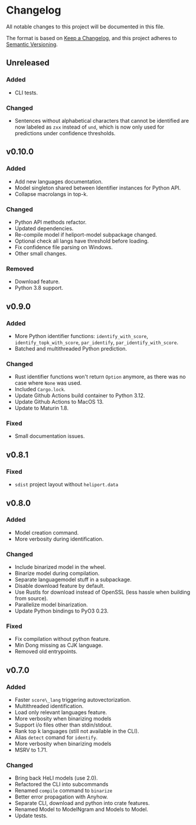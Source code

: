 # Changelog

All notable changes to this project will be documented in this file.

The format is based on [Keep a Changelog](https://keepachangelog.com/en/1.1.0/),
and this project adheres to [Semantic Versioning](https://semver.org/spec/v2.0.0.html).

## Unreleased
### Added
 - CLI tests.
### Changed
 - Sentences without alphabetical characters that cannot be identified are now labeled as `zxx` instead of `und`, which is now only used for predictions under confidence thresholds.

## v0.10.0
### Added
- Add new languages documentation.
- Model singleton shared between Identifier instances for Python API.
- Collapse macrolangs in top-k.

### Changed
- Python API methods refactor.
- Updated dependencies.
- Re-compile model if heliport-model subpackage changed.
- Optional check all langs have threshold before loading.
- Fix confidence file parsing on Windows.
- Other small changes.

### Removed
- Download feature.
- Python 3.8 support.

## v0.9.0
### Added
- More Python identifier functions: `identify_with_score`, `identify_topk_with_score`, `par_identify`, `par_identify_with_score`.
- Batched and multithreaded Python prediction.

### Changed
- Rust identifier functions won't return `Option` anymore, as there was no case where `None` was used.
- Included `Cargo.lock`.
- Update Github Actions build container to Python 3.12.
- Update Github Actions to MacOS 13.
- Update to Maturin 1.8.

### Fixed
- Small documentation issues.

## v0.8.1
### Fixed
- `sdist` project layout without `heliport.data`

## v0.8.0
### Added
- Model creation command.
- More verbosity during identification.

### Changed
- Include binarized model in the wheel.
- Binarize model during compilation.
- Separate languagemodel stuff in a subpackage.
- Disable download feature by default.
- Use Rustls for download instead of OpenSSL (less hassle when building from source).
- Parallelize model binarization.
- Update Python bindings to PyO3 0.23.

### Fixed
- Fix compilation without python feature.
- Min Dong missing as CJK language.
- Removed old entrypoints.

## v0.7.0

### Added
- Faster `score\_lang` triggering autovectorization.
- Multithreaded identification.
- Load only relevant languages feature.
- More verbosity when binarizing models
- Support i/o files other than stdin/stdout.
- Rank top k languages (still not available in the CLI).
- Alias `detect` comand for `identify`.
- More verbosity when binarizing models
- MSRV to 1.71.

### Changed
- Bring back HeLI models (use 2.0).
- Refactored the CLI into subcommands
- Renamed `compile` command to `binarize`
- Better error propagation with Anyhow.
- Separate CLI, download and python into crate features.
- Renamed Model to ModelNgram and Models to Model.
- Update tests.
